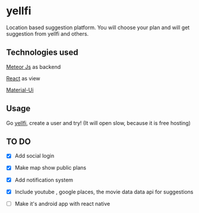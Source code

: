 # yellfi
Location based suggestion platform. You will choose your plan and will get suggestion from yellfi and others.
## Technologies used
[Meteor Js](https://www.meteor.com/) as backend

[React](https://facebook.github.io/react/) as view

[ Material-Ui](http://www.material-ui.com/#/) 
## Usage
Go [yellfi](http://www.yellfi.com/), create a user and try! (It will open slow, because it is free hosting)
## TO DO

- [x] Add social login
- [x] Make map show public plans
- [x] Add notification system
- [x] Include youtube , google places, the movie data  data api for suggestions
- [ ] Make it's android app with react native


